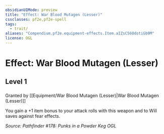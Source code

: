 ```yaml
---
obsidianUIMode: preview
title: "Effect: War Blood Mutagen (Lesser)"
cssclasses: pf2e,pf2e-spell
tags:
  - trait/
aliases: "Compendium.pf2e.equipment-effects.Item.aIZsC56OdotiGb9M"
license: OGL
---
```

# Effect: War Blood Mutagen (Lesser)
## Level 1
### 






Granted by [[Equipment/War Blood Mutagen (Lesser)|War Blood Mutagen (Lesser)]]

You gain a +1 item bonus to your attack rolls with this weapon and to Will saves against fear effects.

*Source: Pathfinder #178: Punks in a Powder Keg*
*OGL*